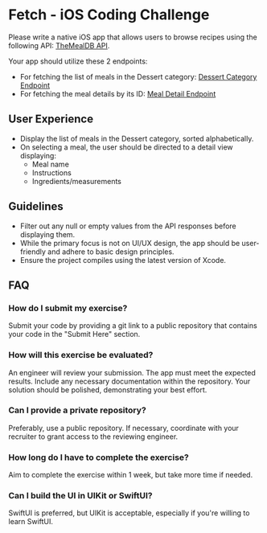 # Fetch - iOS Coding Challenge

Please write a native iOS app that allows users to browse recipes using the following API: [TheMealDB API](https://themealdb.com/api.php).

Your app should utilize these 2 endpoints:
- For fetching the list of meals in the Dessert category: [Dessert Category Endpoint](https://themealdb.com/api/json/v1/1/filter.php?c=Dessert)
- For fetching the meal details by its ID: [Meal Detail Endpoint](https://themealdb.com/api/json/v1/1/lookup.php?i=MEAL_ID)

## User Experience

- Display the list of meals in the Dessert category, sorted alphabetically.
- On selecting a meal, the user should be directed to a detail view displaying:
  - Meal name
  - Instructions
  - Ingredients/measurements

## Guidelines

- Filter out any null or empty values from the API responses before displaying them.
- While the primary focus is not on UI/UX design, the app should be user-friendly and adhere to basic design principles.
- Ensure the project compiles using the latest version of Xcode.

## FAQ

### How do I submit my exercise?

Submit your code by providing a git link to a public repository that contains your code in the "Submit Here" section.

### How will this exercise be evaluated?

An engineer will review your submission. The app must meet the expected results. Include any necessary documentation within the repository. Your solution should be polished, demonstrating your best effort.

### Can I provide a private repository?

Preferably, use a public repository. If necessary, coordinate with your recruiter to grant access to the reviewing engineer.

### How long do I have to complete the exercise?

Aim to complete the exercise within 1 week, but take more time if needed.

### Can I build the UI in UIKit or SwiftUI?

SwiftUI is preferred, but UIKit is acceptable, especially if you're willing to learn SwiftUI.
